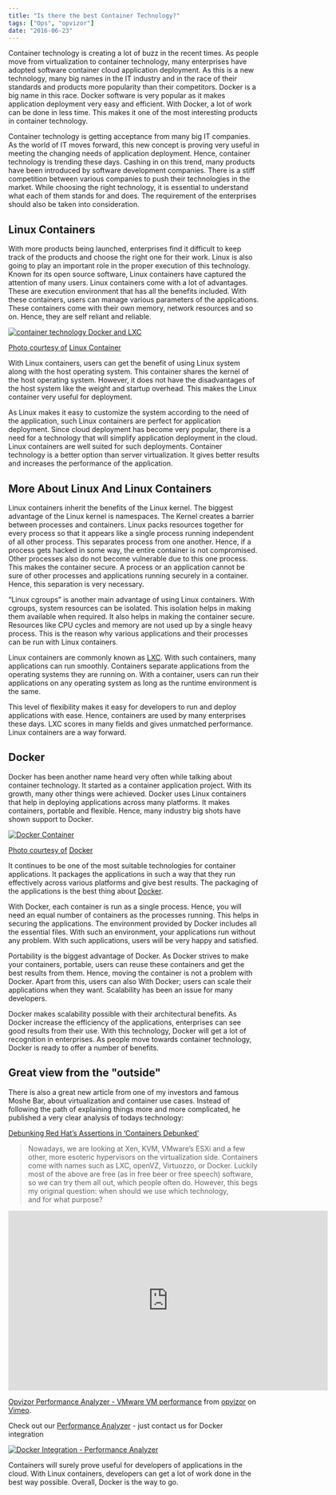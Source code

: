 ```yaml
---
title: "Is there the best Container Technology?"
tags: ["Ops", "opvizor"]
date: "2016-06-23"
---
```


Container technology is creating a lot of buzz in the recent times. As people move from virtualization to container technology, many enterprises have adopted software container cloud application deployment. As this is a new technology, many big names in the IT industry and in the race of their standards and products more popularity than their competitors. Docker is a big name in this race. Docker software is very popular as it makes application deployment very easy and efficient. With Docker, a lot of work can be done in less time. This makes it one of the most interesting products in container technology.

Container technology is getting acceptance from many big IT companies. As the world of IT moves forward, this new concept is proving very useful in meeting the changing needs of application deployment. Hence, container technology is trending these days. Cashing in on this trend, many products have been introduced by software development companies. There is a stiff competition between various companies to push their technologies in the market. While choosing the right technology, it is essential to understand what each of them stands for and does. The requirement of the enterprises should also be taken into consideration.

## **Linux Containers**

With more products being launched, enterprises find it difficult to keep track of the products and choose the right one for their work. Linux is also going to play an important role in the proper execution of this technology. Known for its open source software, Linux containers have captured the attention of many users. Linux containers come with a lot of advantages. These are execution environment that has all the benefits included. With these containers, users can manage various parameters of the applications. These containers come with their own memory, network resources and so on. Hence, they are self reliant and reliable.

[![container technology Docker and LXC](/images/blog/containers.png)](https://linuxcontainers.org)

[](https://linuxcontainers.org)

[Photo courtesy of](https://linuxcontainers.org) [Linux Container](https://linuxcontainers.org)

With Linux containers, users can get the benefit of using Linux system along with the host operating system. This container shares the kernel of the host operating system. However, it does not have the disadvantages of the host system like the weight and startup overhead. This makes the Linux container very useful for deployment.

As Linux makes it easy to customize the system according to the need of the application, such Linux containers are perfect for application deployment. Since cloud deployment has become very popular, there is a need for a technology that will simplify application deployment in the cloud. Linux containers are well suited for such deployments. Container technology is a better option than server virtualization. It gives better results and increases the performance of the application.

## **More About Linux And Linux Containers**

Linux containers inherit the benefits of the Linux kernel. The biggest advantage of the Linux kernel is namespaces. The Kernel creates a barrier between processes and containers. Linux packs resources together for every process so that it appears like a single process running independent of all other process. This separates process from one another. Hence, if a process gets hacked in some way, the entire container is not compromised. Other processes also do not become vulnerable due to this one process. This makes the container secure. A process or an application cannot be sure of other processes and applications running securely in a container. Hence, this separation is very necessary.

“Linux cgroups” is another main advantage of using Linux containers. With cgroups, system resources can be isolated. This isolation helps in making them available when required. It also helps in making the container secure. Resources like CPU cycles and memory are not used up by a single heavy process. This is the reason why various applications and their processes can be run with Linux containers.

Linux containers are commonly known as [LXC](https://linuxcontainers.org). With such containers, many applications can run smoothly. Containers separate applications from the operating systems they are running on. With a container, users can run their applications on any operating system as long as the runtime environment is the same. 

This level of flexibility makes it easy for developers to run and deploy applications with ease. Hence, containers are used by many enterprises these days. LXC scores in many fields and gives unmatched performance. Linux containers are a way forward.

## **Docker**

Docker has been another name heard very often while talking about container technology. It started as a container application project. With its growth, many other things were achieved. Docker uses Linux containers that help in deploying applications across many platforms. It makes containers, portable and flexible. Hence, many industry big shots have shown support to Docker. 

[![Docker Container](/images/blog/Engine.png)](https://www.docker.com/products/docker-engine)

[](https://www.docker.com/products/docker-engine)

[Photo courtesy of](https://www.docker.com/products/docker-engine) [Docker](https://www.docker.com/products/docker-engine)

It continues to be one of the most suitable technologies for container applications. It packages the applications in such a way that they run effectively across various platforms and give best results. The packaging of the applications is the best thing about [Docker](http://www.docker.com).

With Docker, each container is run as a single process. Hence, you will need an equal number of containers as the processes running. This helps in securing the applications. The environment provided by Docker includes all the essential files. With such an environment, your applications run without any problem. With such applications, users will be very happy and satisfied.

Portability is the biggest advantage of Docker. As Docker strives to make your containers, portable, users can reuse these containers and get the best results from them. Hence, moving the container is not a problem with Docker. Apart from this, users can also With Docker; users can scale their applications when they want. Scalability has been an issue for many developers. 

Docker makes scalability possible with their architectural benefits. As Docker increase the efficiency of the applications, enterprises can see good results from their use. With this technology, Docker will get a lot of recognition in enterprises. As people move towards container technology, Docker is ready to offer a number of benefits. 

## Great view from the "outside"

There is also a great new article from one of my investors and famous Moshe Bar, about virtualization and container use cases. Instead of following the path of explaining things more and more complicated, he published a very clear analysis of todays technology: 

[Debunking Red Hat’s Assertions in ‘Containers Debunked’](http://www.atlantic.vc/debunking-red-hats-assertions-in-containers-debunked/)

> Nowadays, we are looking at Xen, KVM, VMware’s ESXi and a few other, more esoteric hypervisors on the virtualization side. Containers come with names such as LXC, openVZ, Virtuozzo, or Docker. Luckily most of the above are free (as in free beer or free speech) software, so we can try them all out, which people often do. However, this begs my original question: when should we use which technology, and for what purpose?

<iframe src="https://player.vimeo.com/video/165686351" width="640" height="360" frameborder="0" webkitallowfullscreen mozallowfullscreen="" allowfullscreen=""></iframe>

[Opvizor Performance Analyzer - VMware VM performance](https://vimeo.com/165686351) from [opvizor](https://vimeo.com/opvizor) on [Vimeo](https://vimeo.com).

Check out our [Performance Analyzer](http://try.opvizor.com/perfanalyzer/) - just contact us for Docker integration

[![Docker Integration - Performance Analyzer](/images/blog/docker_overview.png)](https://www.opvizor.com/paintegration/docker-container/)

Containers will surely prove useful for developers of applications in the cloud. With Linux containers, developers can get a lot of work done in the best way possible. Overall, Docker is the way to go.
